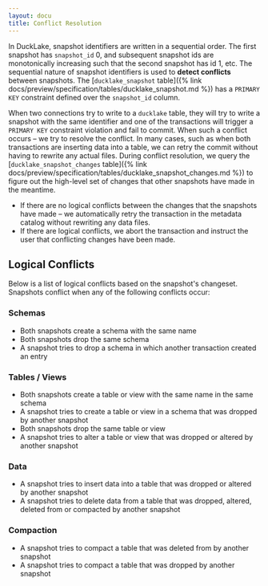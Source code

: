 ```yaml
---
layout: docu
title: Conflict Resolution
---
```


In DuckLake, snapshot identifiers are written in a sequential order.
The first snapshot has `snapshot_id` 0, and subsequent snapshot ids are monotonically increasing such that the second snapshot has id 1, etc.
The sequential nature of snapshot identifiers is used to **detect conflicts** between snapshots. The [`ducklake_snapshot` table]({% link docs/preview/specification/tables/ducklake_snapshot.md %}) has a `PRIMARY KEY` constraint defined over the `snapshot_id` column.

When two connections try to write to a `ducklake` table, they will try to write a snapshot with the same identifier and one of the transactions will trigger a `PRIMARY KEY` constraint violation and fail to commit.
When such a conflict occurs – we try to resolve the conflict. In many cases, such as when both transactions are inserting data into a table, we can retry the commit without having to rewrite any actual files.
During conflict resolution, we query the [`ducklake_snapshot_changes` table]({% link docs/preview/specification/tables/ducklake_snapshot_changes.md %}) to figure out the high-level set of changes that other snapshots have made in the meantime.

* If there are no logical conflicts between the changes that the snapshots have made – we automatically retry the transaction in the metadata catalog without rewriting any data files.
* If there are logical conflicts, we abort the transaction and instruct the user that conflicting changes have been made.

## Logical Conflicts

Below is a list of logical conflicts based on the snapshot's changeset. Snapshots conflict when any of the following conflicts occur:

### Schemas

* Both snapshots create a schema with the same name
* Both snapshots drop the same schema
* A snapshot tries to drop a schema in which another transaction created an entry

### Tables / Views

* Both snapshots create a table or view with the same name in the same schema
* A snapshot tries to create a table or view in a schema that was dropped by another snapshot
* Both snapshots drop the same table or view
* A snapshot tries to alter a table or view that was dropped or altered by another snapshot

### Data

* A snapshot tries to insert data into a table that was dropped or altered by another snapshot
* A snapshot tries to delete data from a table that was dropped, altered, deleted from or compacted by another snapshot

### Compaction

* A snapshot tries to compact a table that was deleted from by another snapshot
* A snapshot tries to compact a table that was dropped by another snapshot

